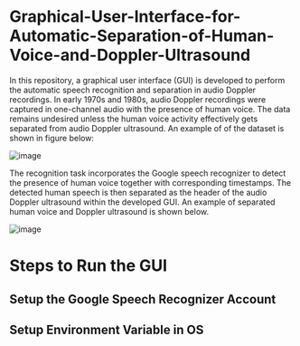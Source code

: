 # Graphical-User-Interface-for-Automatic-Separation-of-Human-Voice-and-Doppler-Ultrasound

In this repository, a graphical user interface (GUI) is developed to perform the automatic speech recognition and separation in audio Doppler recordings. In early 1970s and 1980s, audio Doppler recordings were captured in one-channel audio with the presence of human voice. The data remains undesired unless the human voice activity effectively gets separated from audio Doppler ultrasound. An example of of the dataset is shown in figure below:

![image](https://user-images.githubusercontent.com/48659018/145866335-352613e3-eb48-4004-8205-058d1375613c.png)

The recognition task incorporates the Google speech recognizer to detect the presence of human voice together with corresponding timestamps. The detected human speech is then separated as the header of the audio Doppler ultrasound within the developed GUI. An example of separated human voice and Doppler ultrasound is shown below. 


![image](https://user-images.githubusercontent.com/48659018/145867188-82d8c71f-dd1e-4f0c-8643-647dbc5bdfbf.png)

# Steps to Run the GUI

## Setup the Google Speech Recognizer Account



## Setup Environment Variable in OS

